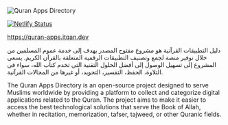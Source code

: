
![َQuran Apps Directory](https://github.com/user-attachments/assets/89c4e2a3-2330-450f-b816-d6cd73041206)

[![Netlify Status](https://api.netlify.com/api/v1/badges/7ceb3341-c3a5-49fc-b154-518c6884262a/deploy-status)](https://app.netlify.com/sites/quran-apps-directory/deploys)

https://quran-apps.itqan.dev


دليل التطبيقات القرآنية هو مشروع مفتوح المصدر يهدف إلى خدمة عموم المسلمين من خلال توفير منصة لجمع وتصنيف التطبيقات الرقمية المتعلقة بالقرآن الكريم. يسعى المشروع إلى تسهيل الوصول إلى أفضل الحلول التقنية التي تخدم كتاب الله، سواء في التلاوة، الحفظ، التفسير، التجويد، أو غيرها من المجالات القرآنية.

The Quran Apps Directory is an open-source project designed to serve Muslims worldwide by providing a platform to collect and categorize digital applications related to the Quran. The project aims to make it easier to access the best technological solutions that serve the Book of Allah, whether in recitation, memorization, tafser, tajweed, or other Quranic fields.
